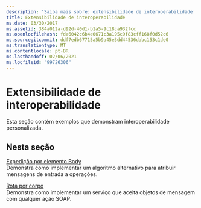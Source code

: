 ```yaml
---
description: 'Saiba mais sobre: extensibilidade de interoperabilidade'
title: Extensibilidade de interoperabilidade
ms.date: 03/30/2017
ms.assetid: 384a012a-d92d-40d1-b1a5-9c18ca932fcc
ms.openlocfilehash: fda6042c6b4e0671c3a195c9f83cff168f0d52c6
ms.sourcegitcommit: ddf7edb67715a5b9a45e3dd44536dabc153c1de0
ms.translationtype: MT
ms.contentlocale: pt-BR
ms.lasthandoff: 02/06/2021
ms.locfileid: "99726306"
---
```

# <a name="interop-extensibility"></a>Extensibilidade de interoperabilidade

Esta seção contém exemplos que demonstram interoperabilidade personalizada.  
  
## <a name="in-this-section"></a>Nesta seção  

 [Expedição por elemento Body](dispatch-by-body-element.md)  
 Demonstra como implementar um algoritmo alternativo para atribuir mensagens de entrada a operações.  
  
 [Rota por corpo](route-by-body.md)  
 Demonstra como implementar um serviço que aceita objetos de mensagem com qualquer ação SOAP.
